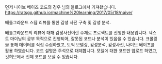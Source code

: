 먼저 나이브 베이즈 코드의 경우 님의 블로그에서 가져왔습니다.
 https://ratsgo.github.io/machine%20learning/2017/05/18/naive/

배틀그라운드 스팀 리뷰를 통한 감성 사전 구축 및 감성 분석.

배틀그라운드의 리뷰에 대해 감성사전이란 주제로 프로젝트를 진행한 내용입니다.
텍스트 마이닝의 공부 목적으로 진행되어, 잘못된 코드나 분석이 있음을 수 있습니다.
크롤링을 통해 데이터를 직접 수집하였고, 토픽 모델링, 감성분석, 감성사전, 나이브 베이즈를 활용 하였습니다.
코드 설명은 주석으로 대체합니다.
모델에 대한 코드만 업로드 하였고, 깃허브에서 전체 코드를 보실 수 있습니다.
